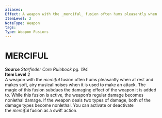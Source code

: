 ```yaml
---
aliases: 
Effect: A weapon with the _merciful_ fusion often hums pleasantly when at rest and makes soft, airy musical noises when it is used to make an attack. The magic of this fusion subdues the damaging effect of the weapon it is added to. While this fusion is active, the weapon’s regular damage becomes nonlethal damage. If the weapon deals two types of damage, both of the damage types become nonlethal. You can activate or deactivate the _merciful_ fusion as a swift action.
ItemLevel: 2
NoteType: Weapon
tags: 
Type: Weapon Fusions
---
```

# MERCIFUL
**Source** _Starfinder Core Rulebook pg. 194_  
**Item Level** 2  
A weapon with the _merciful_ fusion often hums pleasantly when at rest and makes soft, airy musical noises when it is used to make an attack. The magic of this fusion subdues the damaging effect of the weapon it is added to. While this fusion is active, the weapon’s regular damage becomes nonlethal damage. If the weapon deals two types of damage, both of the damage types become nonlethal. You can activate or deactivate the _merciful_ fusion as a swift action.